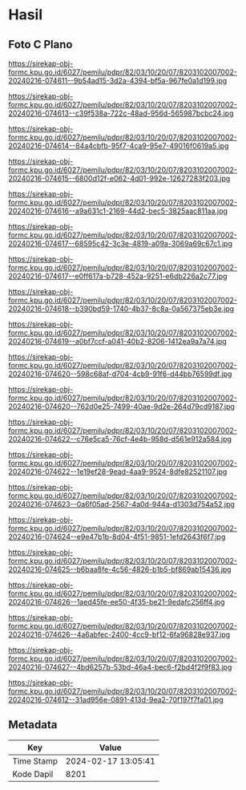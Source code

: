 # Hasil

## Foto C Plano

https://sirekap-obj-formc.kpu.go.id/6027/pemilu/pdpr/82/03/10/20/07/8203102007002-20240216-074611--9b54ad15-3d2a-4394-bf5a-967fe0a1d199.jpg

https://sirekap-obj-formc.kpu.go.id/6027/pemilu/pdpr/82/03/10/20/07/8203102007002-20240216-074613--c39f538a-722c-48ad-956d-565987bcbc24.jpg

https://sirekap-obj-formc.kpu.go.id/6027/pemilu/pdpr/82/03/10/20/07/8203102007002-20240216-074614--84a4cbfb-95f7-4ca9-95e7-49016f0619a5.jpg

https://sirekap-obj-formc.kpu.go.id/6027/pemilu/pdpr/82/03/10/20/07/8203102007002-20240216-074615--6800d12f-e062-4d01-992e-12627283f203.jpg

https://sirekap-obj-formc.kpu.go.id/6027/pemilu/pdpr/82/03/10/20/07/8203102007002-20240216-074616--a9a631c1-2169-44d2-bec5-3825aac811aa.jpg

https://sirekap-obj-formc.kpu.go.id/6027/pemilu/pdpr/82/03/10/20/07/8203102007002-20240216-074617--68595c42-3c3e-4819-a09a-3069a69c67c1.jpg

https://sirekap-obj-formc.kpu.go.id/6027/pemilu/pdpr/82/03/10/20/07/8203102007002-20240216-074617--e0ff617a-b728-452a-9251-e6db226a2c77.jpg

https://sirekap-obj-formc.kpu.go.id/6027/pemilu/pdpr/82/03/10/20/07/8203102007002-20240216-074618--b390bd59-1740-4b37-8c8a-0a567375eb3e.jpg

https://sirekap-obj-formc.kpu.go.id/6027/pemilu/pdpr/82/03/10/20/07/8203102007002-20240216-074619--a0bf7ccf-a041-40b2-8206-1412ea9a7a74.jpg

https://sirekap-obj-formc.kpu.go.id/6027/pemilu/pdpr/82/03/10/20/07/8203102007002-20240216-074620--598c68af-d704-4cb9-91f6-d44bb76599df.jpg

https://sirekap-obj-formc.kpu.go.id/6027/pemilu/pdpr/82/03/10/20/07/8203102007002-20240216-074620--762d0e25-7499-40ae-9d2e-264d79cd9187.jpg

https://sirekap-obj-formc.kpu.go.id/6027/pemilu/pdpr/82/03/10/20/07/8203102007002-20240216-074622--c76e5ca5-76cf-4e4b-958d-d561e912a584.jpg

https://sirekap-obj-formc.kpu.go.id/6027/pemilu/pdpr/82/03/10/20/07/8203102007002-20240216-074622--1e19ef28-9ead-4aa9-9524-8dfe82521107.jpg

https://sirekap-obj-formc.kpu.go.id/6027/pemilu/pdpr/82/03/10/20/07/8203102007002-20240216-074623--0a6f05ad-2567-4a0d-944a-d1303d754a52.jpg

https://sirekap-obj-formc.kpu.go.id/6027/pemilu/pdpr/82/03/10/20/07/8203102007002-20240216-074624--e9e47b1b-8d04-4f51-9851-1efd2643f6f7.jpg

https://sirekap-obj-formc.kpu.go.id/6027/pemilu/pdpr/82/03/10/20/07/8203102007002-20240216-074625--b6baa8fe-4c56-4826-b1b5-bf869ab15436.jpg

https://sirekap-obj-formc.kpu.go.id/6027/pemilu/pdpr/82/03/10/20/07/8203102007002-20240216-074626--1aed45fe-ee50-4f35-be21-9edafc256ff4.jpg

https://sirekap-obj-formc.kpu.go.id/6027/pemilu/pdpr/82/03/10/20/07/8203102007002-20240216-074626--4a6abfec-2400-4cc9-bf12-6fa96828e937.jpg

https://sirekap-obj-formc.kpu.go.id/6027/pemilu/pdpr/82/03/10/20/07/8203102007002-20240216-074627--4bd6257b-53bd-46a4-bec6-f2bd4f2f9f83.jpg

https://sirekap-obj-formc.kpu.go.id/6027/pemilu/pdpr/82/03/10/20/07/8203102007002-20240216-074612--31ad956e-0891-413d-9ea2-70f197f7fa01.jpg


## Metadata

| Key        | Value               |
| ---------- | ------------------- |
| Time Stamp | 2024-02-17 13:05:41 |
| Kode Dapil | 8201                |



